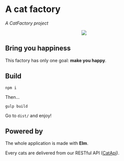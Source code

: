 # A cat factory

*A CatFactory project*

<p align="center">
  <img src="https://cloud.githubusercontent.com/assets/1422403/6546076/6ef82078-c5a4-11e4-8a99-60497e757efe.png"/>
</p>

## Bring you happiness

This factory has only one goal: **make you happy**.

## Build

`npm i`

Then...

`gulp build`

Go to `dist/` and enjoy!

## Powered by

The whole application is made with **Elm**.

Every cats are delivered from our RESTful API ([CatApi](https://github.com/CatFactoryTeam/CatApi)).
